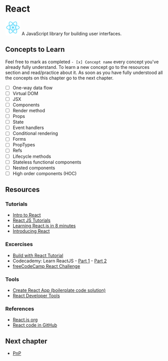 # React
<img alt="React Logo" src="../assets/react-logo.png" width="48"> A JavaScript library for building user interfaces.

## Concepts to Learn
Feel free to mark as completed `- [x] Concept name` every concept you've already fully understand. To learn a new concept go to the resources section and read/practice about it. As soon as you have fully understood all the concepts on this chapter go to the next chapter.

  - [ ] One-way data flow
  - [ ] Virtual DOM
  - [ ] JSX
  - [ ] Components
  - [ ] Render method
  - [ ] Props
  - [ ] State
  - [ ] Event handlers
  - [ ] Conditional rendering
  - [ ] Forms
  - [ ] PropTypes
  - [ ] Refs
  - [ ] Lifecycle methods
  - [ ] Stateless functional components
  - [ ] Nested components
  - [ ] High order components (HOC)

## Resources

### Tutorials
  * [Intro to React](https://reactjs.org/tutorial/tutorial.html)
  * [React JS Tutorials](https://www.youtube.com/playlist?list=PLoYCgNOIyGABj2GQSlDRjgvXtqfDxKm5b)
  * [Learning React.js in 8 minutes](https://medium.com/learning-new-stuff/learn-react-js-in-7-min-92a1ef023003)
  * [Introducing React](https://www.kirupa.com/react/introducing_react.htm)

### Excercises
  * [Build with React Tutorial](http://buildwithreact.com/tutorial)
  * Codecademy: Learn ReactJS - [Part 1](https://www.codecademy.com/learn/react-101) - [Part 2](https://www.codecademy.com/learn/react-102)
  * [freeCodeCamp React Challenge](http://hysterical-amusement.surge.sh/)

### Tools
  * [Create React App (boilerplate code solution)](https://github.com/facebookincubator/create-react-app)
  * [React Developer Tools](https://chrome.google.com/webstore/detail/react-developer-tools/fmkadmapgofadopljbjfkapdkoienihi)

### References
  * [React.js org](https://reactjs.org/)
  * [React code in GitHub](https://github.com/facebook/react)

## Next chapter
  * [PnP](../PnP)